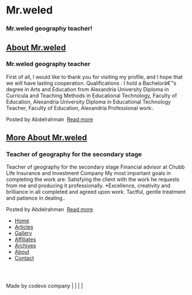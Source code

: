 <!DOCTYPE html PUBLIC "-//W3C//DTD XHTML 1.0 Transitional//EN" "http://www.w3.org/TR/xhtml1/DTD/xhtml1-transitional.dtd">
<html>
<head>
<title>Mr.weled</title>
<meta http-equiv="Content-Type" content="text/html; charset=iso-8859-1" />
<style type="text/css" media="all">
@import "images/style.css";
</style>
</head>
<body>
<div class="content">
  <div id="header">
    <div class="title">
      <h1>Mr.weled </h1>
      <h3>Mr.weled geography teacher!</h3>
    </div>
  </div>
  <div id="main">
    <div class="center">
      <h2><a href="#">About Mr.weled </a></h2>
      <h3>Mr.weled geography teacher</h3>
      First of all, I would like to thank you for visiting my profile, and I hope that we will have lasting cooperation. Qualifications : I hold a Bachelorâ€™s degree in Arts and Education from Alexandria University Diploma in Curricula and Teaching Methods in Educational Technology, Faculty of Education, Alexandria University Diploma in Educational Technology Teacher, Faculty of Education, Alexandria Professional work:.
      <p class="date">Posted by Abdelrahman <img src="images/more.gif" alt="" /> <a href="#">Read more</a> 
      <br />
      <h2><a href="#">More About Mr.weled</a></h2>
      <h3>Teacher of geography for the secondary stage</h3>
      Teacher of geography for the secondary stage Financial advisor at Chubb Life Insurance and Investment Company My most important goals in completing the work are: Satisfying the client with the work he requests from me and producing it professionally. *Excellence, creativity and brilliance in all completed and agreed upon work. Tactful, gentle treatment and patience in dealing..
      <p class="date">Posted by Abdelrahman <img src="images/more.gif" alt="" /> <a href="#">Read more</a> 
      <br />
    </div>
    <div class="leftmenu">
      <div class="nav">
        <ul>
          <li><a href="#">Home</a></li>
          <li><a href="#">Articles</a></li>
          <li><a href="#">Gallery</a></li>
          <li><a href="#">Affiliates</a></li>
          <li><a href="#">Archives</a></li>
          <li><a href="#">About</a></li>
          <li><a href="#">Contact</a></li>
        </ul>
      </div>
    </div>
  </div>
  <div id="prefooter">
    <div class="particles">
      <h2></h2>
      <img src="images/arrow.gif" alt="" /> <a href="#"></a> <br />
      <img src="images/arrow.gif" alt="" /> <a href="#"></a> <br />
      <img src="images/arrow.gif" alt="" /> <a href="#"></a><br />
      <img src="images/arrow.gif" alt="" /> <a href="#"></a><br />
      <img src="images/arrow.gif" alt="" /> <a href="#"></a><br />
    </div>
    <div class="comments">
      <h2></h2>
      <img src="images/arrow.gif" alt="" /> <a href="#"></a> <br />
      <img src="images/arrow.gif" alt="" /> <a href="#"></a> <br />
      <img src="images/arrow.gif" alt="" /> <a href="#"></a><br />
      <img src="images/arrow.gif" alt="" /> <a href="#"> </a><br />
      <img src="images/arrow.gif" alt="" /> <a href="#"></a><br />
    </div>
  </div>
  <div id="footer">
    <div class="padding"> Made by codevo company <a href="http://www.free-css-templates.com"> </a> | <a href="#"></a> | <a href="http://jigsaw.w3.org/css-validator/check/referer"></a>  <a href="http://validator.w3.org/check?uri=referer"></a> | <a href="http://www.solucija.com"></a> | <a href="#"></a> </div>
  </div>
</div>
</body>
</html>